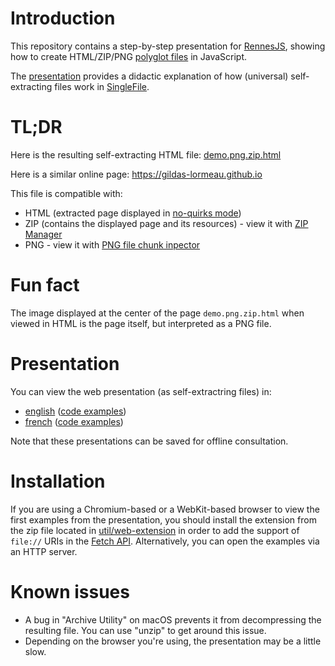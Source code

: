 # Introduction

This repository contains a step-by-step presentation for [RennesJS](https://www.meetup.com/fr-FR/RennesJS), showing how to create HTML/ZIP/PNG [polyglot files](https://en.wikipedia.org/wiki/Polyglot_(computing)) in JavaScript.

The [presentation](#presentation) provides a didactic explanation of how (universal) self-extracting files work in [SingleFile](https://github.com/gildas-lormeau/SingleFile).

# TL;DR
 
Here is the resulting self-extracting HTML file: [demo.png.zip.html](https://github.com/gildas-lormeau/Polyglot-HTML-ZIP-PNG/raw/main/demo.png.zip.html)

Here is a similar online page: https://gildas-lormeau.github.io

This file is compatible with: 
 - HTML (extracted page displayed in [no-quirks mode](https://dom.spec.whatwg.org/#concept-document-no-quirks))
 - ZIP (contains the displayed page and its resources) - view it with [ZIP Manager](https://gildas-lormeau.github.io/zip-manager/)
 - PNG - view it with [PNG file chunk inpector](https://www.nayuki.io/page/png-file-chunk-inspector)

# Fun fact

The image displayed at the center of the page `demo.png.zip.html` when viewed in HTML is the page itself, but interpreted as a PNG file.

# Presentation

You can view the web presentation (as self-extractring files) in:
 - [english](https://gildas-lormeau.github.io/Polyglot-HTML-ZIP-PNG/en-EN/dist/) ([code examples](https://github.com/gildas-lormeau/Polyglot-HTML-ZIP-PNG/tree/main/en-EN/code))
 - [french](https://gildas-lormeau.github.io/Polyglot-HTML-ZIP-PNG/fr-FR/dist/) ([code examples](https://github.com/gildas-lormeau/Polyglot-HTML-ZIP-PNG/tree/main/fr-FR/code))

Note that these presentations can be saved for offline consultation.

# Installation

If you are using a Chromium-based or a WebKit-based browser to view the first examples from the presentation, you should install the extension from the zip file located in [util/web-extension](https://github.com/gildas-lormeau/Polyglot-HTML-ZIP-PNG/tree/main/util/web-extension) in order to add the support of `file://` URIs in the [Fetch API](https://developer.mozilla.org/en-US/docs/Web/API/Fetch_API). Alternatively, you can open the examples via an HTTP server.

# Known issues

 - A bug in "Archive Utility" on macOS prevents it from decompressing the resulting file. You can use "unzip" to get around this issue.
 - Depending on the browser you're using, the presentation may be a little slow.
